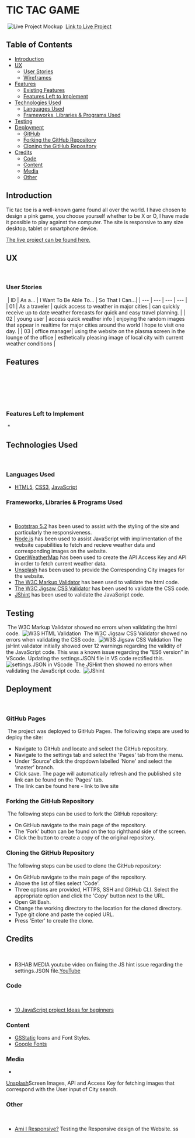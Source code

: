 # **TIC TAC GAME**
​
![Live Project Mockup](assets/images/ami-i-respnsive.png)
​
[Link to Live Project](https://127.0.0.1:5500/index.html)
## Table of Contents
- [Introduction](#introduction)
- [UX](#ux)
  - [User Stories](#user-stories)
  - [Wireframes](#wireframes)
- [Features](#features)
  - [Existing Features](#existing-features)
  - [Features Left to Implement](#features-left-to-implement)
- [Technologies Used](#technologies-used)
  - [Languages Used](#languages-used)
  - [Frameworks, Libraries & Programs Used](#frameworks-libraries--programs-used)
- [Testing](#testing)
- [Deployment](#deployment)
  - [GitHub](#github-pages)
  - [Forking the GitHub Repository](#forking-the-github-repository)
  - [Cloning the GitHub Repository](#cloning-the-github-repository)
- [Credits](#credits)
  - [Code](#code)
  - [Content](#content)
  - [Media](#media)
  - [Other](#other)
​
## Introduction
Tic tac toe is a well-known game found all over the world. I have chosen to design a pink game, you choose yourself whether to be X or O, I have made it possible to play against the computer. The site is responsive to any size desktop, tablet or smartphone device. 
​
 
[The live project can be found here.]()
## UX
​
### User Stories
​
| ID | As a... | I Want To Be Able To... | So That I Can...|
| --- | --- | --- | --- |
| 01 | As a traveler | quick access to weather in major cities | can quickly receive up to date weather forecasts for quick and easy travel planning. |
| 02 | young user | access quick weather info | enjoying the random images that appear in realtime for major cities around the world I hope to visit one day. |
| 03 | office manager| using the website on the plasma screen in the lounge of the office | esthetically pleasing image of local city with current weather conditions |
​
## Features
​

​
​


​
### Features Left to Implement
​
*
​
## Technologies Used
​
### Languages Used
* [HTML5](https://en.wikipedia.org/wiki/HTML5), [CSS3](https://en.wikipedia.org/wiki/CSS), [JavaScript](https://en.wikipedia.org/wiki/JavaScript)
​
### Frameworks, Libraries & Programs Used
​
* [Bootstrap 5.2](https://getbootstrap.com/docs/5.2/getting-started/introduction/) has been used to assist with the styling of the site and particularly the responsiveness.
* [Node.js](https://nodejs.org/en/) has been used to assist JavaScript with implimentation of the website capabilities to fetch and recieve weather data and corresponding images on the website. 
* [OpenWeatherMap](https://openweathermap.org/guide) has been used to create the API Access Key and API in order to fetch current weather data.
* [Unsplash](https://unsplash.com/documentation#list-collections) has been used to provide the Corresponding City images for the website. 
* [The W3C Markup Validator](https://validator.w3.org/#validate_by_input) has been used to validate the html code.
* [The W3C Jigsaw CSS Validator](https://jigsaw.w3.org/css-validator/) has been used to validate the CSS code. 
* [JShint](https://jshint.com/) has been used to validate the JavaScript code.
​
## Testing
​
The W3C Markup Validator showed no errors when validating the html code. 
​
![W3S HTML Validation](assets/images/html-validate.png)
​
The W3C Jigsaw CSS Validator showed no errors when validating the CSS code.
​
![W3S Jigsaw CSS Validation](assets/images/js-validate.png)
​
The jsHint validator initially showed over 12 warnings regarding the validity of the JavaScript code. This was a known issue regarding the "ES6 version" in VScode. Updating the settings.JSON file in VS code rectified this. 
​
![settings.JSON in VScode](assets/images/fix-jshint-json.png)
​
The JSHint then showed no errors when validating the JavaScript code. 
​
![JShint](assets/images/js-validate.png)
​
​
## Deployment
​
### GitHub Pages
​
The project was deployed to GitHub Pages. The following steps are used to deploy the site:
* Navigate to GitHub and locate and select the GitHub repository.
* Navigate to the settings tab and select the 'Pages' tab from the menu.
* Under 'Source' click the dropdown labelled 'None' and select the 'master' branch.
* Click save. The page will automatically refresh and the published site link can be found on the 'Pages' tab.
* The link can be found here - link to live site
​
### Forking the GitHub Repository
​
The following steps can be used to fork the GitHub repository:
* On GitHub navigate to the main page of the repository.
* The 'Fork' button can be found on the top righthand side of the screen.
* Click the button to create a copy of the original repository.
​
### Cloning the GitHub Repository
​
The following steps can be used to clone the GitHub repository:
* On GitHub navigate to the main page of the repository.
* Above the list of files select 'Code'.
* Three options are provided, HTTPS, SSH and GitHub CLI. Select the appropriate option and click the 'Copy' button next to the URL.
* Open Git Bash.
* Change the working directory to the location for the cloned directory.
* Type git clone and paste the copied URL.
* Press 'Enter' to create the clone.
​
## Credits
​
* R3HAB MEDIA youtube video on fixing the JS hint issue regarding the settings.JSON file.[YouTube](https://www.youtube.com/watch?v=QDzeU1FUZRk)
​
### Code
​
* [10 JavaScript project Ideas for beginners](https://www.makeuseof.com/javascript-beginner-project-ideas/)
​
### Content
* [GSStatic](https://fonts.gstatic.com) Icons and Font Styles.
* [Google Fonts](https://fonts.googleapis.com/css2?family=Open+Sans&display=swap)
​
### Media
* 
 [Unsplash](https://unsplash.com/documentation#list-collections)Screen Images, API and Access Key for fetching images that correspond with the User input of City search.
### Other
​
* [Ami I Responsive?](https://ui.dev/amiresponsive) Testing the Responsive design of the Website. ss